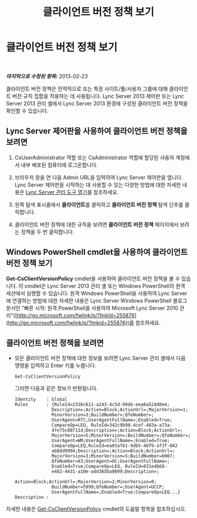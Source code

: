 ﻿---
title: 클라이언트 버전 정책 보기
TOCTitle: 클라이언트 버전 정책 보기
ms:assetid: 6cd9a897-c694-4d6a-8259-2d3c01fce275
ms:mtpsurl: https://technet.microsoft.com/ko-kr/library/JJ898479(v=OCS.15)
ms:contentKeyID: 52056891
ms.date: 08/24/2015
mtps_version: v=OCS.15
ms.translationtype: HT
---

# 클라이언트 버전 정책 보기

 

_**마지막으로 수정된 항목:** 2013-02-23_

클라이언트 버전 정책은 전역적으로 또는 특정 사이트/풀/사용자 그룹에 대해 클라이언트 버전 규칙 집합을 적용하는 데 사용됩니다. Lync Server 2013 제어판 또는 Lync Server 2013 관리 셸에서 Lync Server 2013 환경에 구성된 클라이언트 버전 정책을 확인할 수 있습니다.

## Lync Server 제어판을 사용하여 클라이언트 버전 정책을 보려면

1.  CsUserAdministrator 역할 또는 CsAdministrator 역할에 할당된 사용자 계정에서 내부 배포된 컴퓨터에 로그온합니다.

2.  브라우저 창을 연 다음 Admin URL을 입력하여 Lync Server 제어판을 엽니다. Lync Server 제어판을 시작하는 데 사용할 수 있는 다양한 방법에 대한 자세한 내용은 [Lync Server 관리 도구 열기](lync-server-2013-open-lync-server-administrative-tools.md)를 참조하세요.

3.  왼쪽 탐색 표시줄에서 **클라이언트**를 클릭하고 **클라이언트 버전 정책** 탐색 단추를 클릭합니다.

4.  클라이언트 버전 정책에 대한 규칙을 보려면 **클라이언트 버전 정책** 페이지에서 보려는 정책을 두 번 클릭합니다.

## Windows PowerShell cmdlet을 사용하여 클라이언트 버전 정책 보기

**Get-CsClientVersionPolicy** cmdlet을 사용하여 클라이언트 버전 정책을 볼 수 있습니다. 이 cmdlet은 Lync Server 2013 관리 셸 또는 Windows PowerShell의 원격 세션에서 실행할 수 있습니다. 원격 Windows PowerShell을 사용하여 Lync Server에 연결하는 방법에 대한 자세한 내용은 Lync Server Windows PowerShell 블로그 문서인 "빠른 시작: 원격 PowerShell을 사용하여 Microsoft Lync Server 2010 관리"([http://go.microsoft.com/fwlink/p/?linkId=255876](http://go.microsoft.com/fwlink/p/?linkid=255876))를 참조하세요.

## 클라이언트 버전 정책을 보려면

  - 모든 클라이언트 버전 정책에 대한 정보를 보려면 Lync Server 관리 셸에서 다음 명령을 입력하고 Enter 키를 누릅니다.
    
        Get-CsClientVersionPolicy
    
    그러면 다음과 같은 정보가 반환됩니다.
    
        Identity    : Global
        Rules       : {RuleId=2336c611-a243-4c5d-994b-eea8a524d0e4;
                      Description=;Action=Block;ActionUrl=;MajorVersion=1;
                      MinorVersion=3;BuildNumber=;QfeNumber=;
                      UserAgent=RTC;UserAgentFullName=;Enabled=True;
                      CompareOp=LEQ, RuleId=342c9b90-4cef-483a-a73a-
                      4fe75c88711d;Description=;Action=Block;ActionUrl=;
                      MajorVersion=5;MinorVersion=;BuildNumber=;QfeNumber=;
                      UserAgent=WM;UserAgentFullName=;Enabled=True;
                      CompareOp=LEQ,RuleId=ea03af61-9db5-4bf9-af3f-042
                      ab8dd9994;Description=;Action=Block;ActionUrl=;
                      MajorVersion=3;MinorVersion=5;BuildNumber=6907;
                      QfeNumber=83;UserAgent=OC;UserAgentFullName=;
                      Enabled=True;CompareOp=LEQ, RuleId=831edb68-
                      e482-4431-a10e-add365ba8099;Description=;
                      Action=Block;ActionUrl=;MajorVersion=2;MinorVersion=0;
                      BuildNumber=5999;QfeNumber=;UserAgent=UCCP;
                      UserAgentFullName=;Enabled=True;CompareOp=LEQ...}
        Description :

자세한 내용은 [Get-CsClientVersionPolicy](get-csclientversionpolicy.md) cmdlet의 도움말 항목을 참조하십시오.

